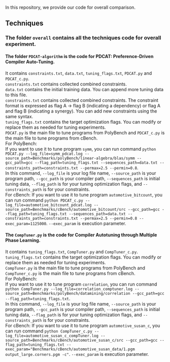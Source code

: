 In this repository, we provide our code for overall comparison.


## Techniques


### The folder `overall` contains all the techniques code for overall experiment.

#### The folder `PDCAT-algorithm` is the code for **PDCAT: Preference-Driven Compiler Auto-Tuning**.  
It contains `constraints.txt`, `data.txt`, `tuning_flags.txt`, `PDCAT.py` and `PDCAT_c.py`.  
`constraints.txt` contains collected combined constraints.  
`data.txt` contains the initial training data. You can append more tuning data to this file.  
`constraints.txt` contains collected combined constraints. The constraint format is expressed as flag A -> flag B (indicating a dependency) or flag A and flag B (indicating a synergy). You can add new constraints using the same syntax.  
`tuning_flags.txt` contains the target optimization flags. You can modify or replace them as needed for tuning experiments.  
`PDCAT.py` is the main file to tune programs from PolyBench and `PDCAT_c.py` is the main file to tune programs from cBench.  
For PolyBench:  
If you want to use it to tune program `symm`, you can run command `python PDCAT.py --log_file=symm_pdcat.log --source_path=Benchmarks/polyBench/linear-algebra/blas/symm --gcc_path=gcc --flag_path=tuning_flags.txt --sequences_path=data.txt --constraints_path=constraints.txt --permax=2.5 --permin=0.8`.  
In this command, `--log_file` is your log file name, `--source_path` is your program path, `--gcc_path` is your compiler path, `--sequences_path` is initial tuning data, `--flag_path` is for your tuning optimization flags, and `--constraints_path` is for your constraints.   
For cBench:
If you want to use it to tune program `automotive_bitcount`, you can run command `python PDCAT_c.py --log_file=automotive_bitcount_pdcat.log --source_path=Benchmarks/cBench/automotive_bitcount/src --gcc_path=gcc --flag_path=tuning_flags.txt --sequences_path=data.txt --constraints_path=constraints.txt --permax=2.5 --permin=0.8 --exec_param=1125000`. 
`--exec_param` is execution parameter.


#### The `CompTuner.py` is the code for **Compiler Autotuning through Multiple Phase Learning**. 
It contains `tuning_flags.txt`, `CompTuner.py` and `CompTuner_c.py`.  
`tuning_flags.txt` contains the target optimization flags. You can modify or replace them as needed for tuning experiments.  
`CompTuner.py` is the main file to tune programs from PolyBench and `CompTuner_c.py` is the main file to tune programs from cBench.  
For PolyBench:  
If you want to use it to tune program `correlation`, you can run command `python CompTuner.py --log_file=correlation_comptuner.log --source_path=Benchmarks/polyBench/datamining/correlation --gcc_path=gcc --flag_path=tuning_flags.txt`.  
In this command, `--log_file` is your log file name, `--source_path` is your program path, `--gcc_path` is your compiler path, `--sequences_path` is initial tuning data, `--flag_path` is for your tuning optimization flags, and `--constraints_path` is for your constraints.   
For cBench:
If you want to use it to tune program `automotive_susan_c`, you can run command `python CompTuner_c.py --log_file=automotive_susan_c_compTuner.log --source_path=Benchmarks/cBench/automotive_susan_c/src --gcc_path=gcc --flag_path=tuning_flags.txt --exec_param="Benchmarks/cBench/automotive_susan_data/1.pgm output_large.corners.pgm -c"`. 
`--exec_param` is execution parameter.


